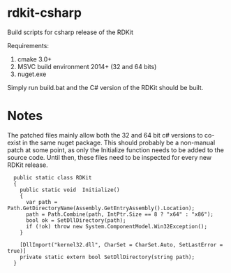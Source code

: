 # rdkit-csharp
Build scripts for csharp release of the RDKit

Requirements:

  1. cmake 3.0+
  2. MSVC build environment 2014+ (32 and 64 bits)
  3. nuget.exe

Simply run build.bat and the C# version of the RDKit should be built.

Notes
=====

The patched files mainly allow both the 32 and 64 bit c# versions to
co-exist in the same nuget package.  This should probably be a
non-manual patch at some point, as only the Initialize function needs
to be added to the source code.  Until then, these files need to
be inspected for every new RDKit release.

```
  public static class RDKit
  {
    public static void  Initialize()
    {
      var path = Path.GetDirectoryName(Assembly.GetEntryAssembly().Location);
      path = Path.Combine(path, IntPtr.Size == 8 ? "x64" : "x86");
      bool ok = SetDllDirectory(path);
      if (!ok) throw new System.ComponentModel.Win32Exception();
    }
    
    [DllImport("kernel32.dll", CharSet = CharSet.Auto, SetLastError = true)]
    private static extern bool SetDllDirectory(string path);
  }
```